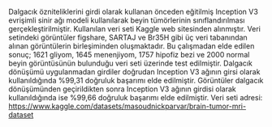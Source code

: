 Dalgacık özniteliklerini girdi olarak kullanan önceden eğitilmiş Inception V3 evrişimli sinir ağı modeli kullanılarak beyin tümörlerinin sınıflandırılması gerçekleştirilmiştir. 
Kullanılan veri seti Kaggle web sitesinden alınmıştır. Veri setindeki görüntüler figshare, SARTAJ ve Br35H gibi üç veri tabanından alınan görüntülerin birleşiminden oluşmaktadır. Bu çalışmadan elde edilen sonuç; 1621 gliyom, 1645 menenjiyom, 1757 hipofiz bezi ve 2000 normal beyin görüntüsünün bulunduğu veri seti üzerinde test edilmiştir. Dalgacık dönüşümü uygulanmadan girdiler doğrudan Inception V3 ağının girsi olarak kullanıldığında %99,31 doğruluk başarımı elde edilmiştir. Görüntüler dalgacık dönüşümünden geçirildikten sonra Inception V3 ağının girdisi olarak kullanıldığında ise %99,66 doğruluk başarımı elde edilmiştir. Veri seti adresi: https://www.kaggle.com/datasets/masoudnickparvar/brain-tumor-mri-dataset
